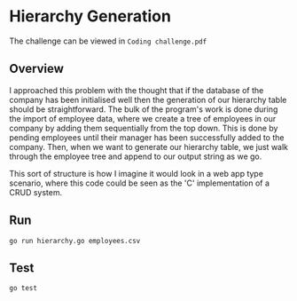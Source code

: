 # Hierarchy Generation
The challenge can be viewed in `Coding challenge.pdf`

## Overview
I approached this problem with the thought that if the database of the company has been initialised well then the generation of our hierarchy table should be straightforward. The bulk of the program's work is done during the import of employee data, where we create a tree of employees in our company by adding them sequentially from the top down. This is done by pending employees until their manager has been successfully added to the company. Then, when we want to generate our hierarchy table, we just walk through the employee tree and append to our output string as we go.

This sort of structure is how I imagine it would look in a web app type scenario, where this code could be seen as the 'C' implementation of a CRUD system. 

## Run

`go run hierarchy.go employees.csv`

## Test

`go test`
